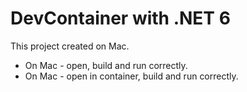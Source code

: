 # DevContainer with .NET 6

This project created on Mac.

- On Mac - open, build and run correctly.
- On Mac - open in container, build and run correctly.